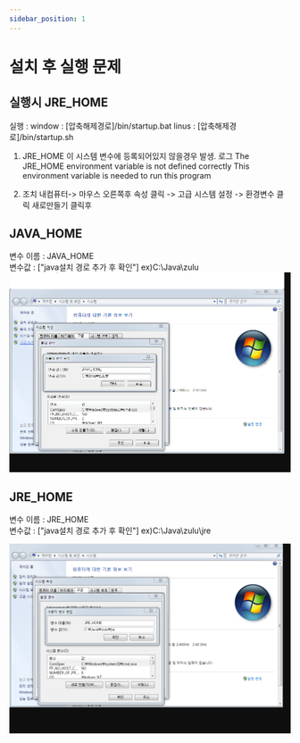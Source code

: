 ```yaml
---
sidebar_position: 1
---
```


# 설치 후 실행 문제

## 실행시 JRE_HOME

실행 :
window : [압축해제경로]/bin/startup.bat
linus : [압축해제경로]/bin/startup.sh

1. JRE_HOME 이 시스템 변수에 등록되어있지 않을경우 발생. 로그
   The JRE_HOME environment variable is not defined correctly This environment variable is needed to run this program

2. 조치
   내컴퓨터-> 마우스 오른쪽후 속성 클릭 -> 고급 시스템 설정 -> 환경변수 클릭
   새로만들기 클릭후

## JAVA_HOME

변수 이름 : JAVA_HOME  
변수값 : ["java설치 경로 추가 후 확인"] ex)C:\Java\zulu
![alt text](./img/c7427437-5575-4a12-951e-28c9a5c7fda9.png)

## JRE_HOME

변수 이름 : JRE_HOME  
변수값 : ["java설치 경로 추가 후 확인"] ex)C:\Java\zulu\jre

![alt text](./img/dcc6aea6-8b85-4b1f-8128-687fefcfe9c0.png)
